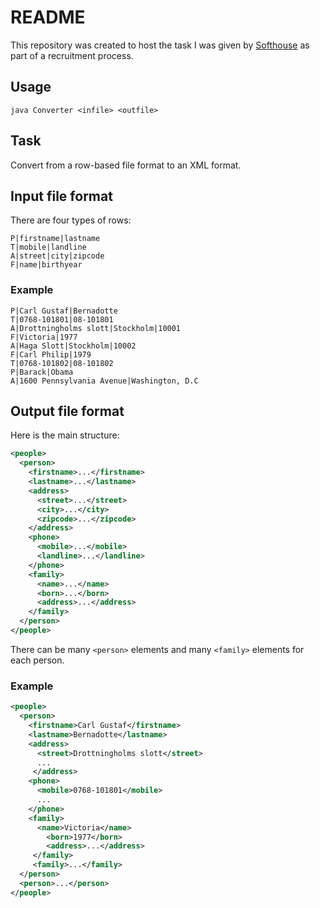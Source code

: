 # README

This repository was created to host
the task I was given by [Softhouse](https://www.softhouse.se/)
as part of a recruitment process.


## Usage

```
java Converter <infile> <outfile>
```

## Task

Convert from a row-based file format to an XML format.

## Input file format

There are four types of rows:
```
P|firstname|lastname
T|mobile|landline
A|street|city|zipcode
F|name|birthyear
```

### Example

```
P|Carl Gustaf|Bernadotte
T|0768-101801|08-101801
A|Drottningholms slott|Stockholm|10001
F|Victoria|1977
A|Haga Slott|Stockholm|10002
F|Carl Philip|1979
T|0768-101802|08-101802
P|Barack|Obama
A|1600 Pennsylvania Avenue|Washington, D.C
```

## Output file format

Here is the main structure:
```xml
<people>
  <person>
    <firstname>...</firstname>
    <lastname>...</lastname>
    <address>
      <street>...</street>
      <city>...</city>
      <zipcode>...</zipcode>
    </address>
    <phone>
      <mobile>...</mobile>
      <landline>...</landline>
    </phone>
    <family>
      <name>...</name>
      <born>...</born>
      <address>...</address>
    </family>
  </person>
</people>
```
There can be many `<person>` elements and many `<family>` elements for each person.

### Example
```xml
<people>
  <person>
    <firstname>Carl Gustaf</firstname>
    <lastname>Bernadotte</lastname>
    <address>
      <street>Drottningholms slott</street>
      ...
     </address>
    <phone>
      <mobile>0768-101801</mobile>
      ...
    </phone>
    <family>
      <name>Victoria</name>
        <born>1977</born>
        <address>...</address>
     </family>
     <family>...</family>
  </person>
  <person>...</person>
</people>
```

